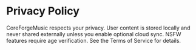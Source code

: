 # Privacy Policy

CoreForgeMusic respects your privacy. User content is stored locally and never shared externally unless you enable optional cloud sync. NSFW features require age verification. See the Terms of Service for details.
